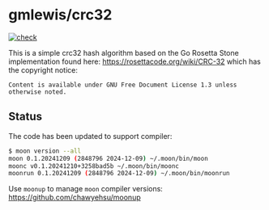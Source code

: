 # gmlewis/crc32
[![check](https://github.com/gmlewis/moonbit-crc32/actions/workflows/check.yml/badge.svg)](https://github.com/gmlewis/moonbit-crc32/actions/workflows/check.yml)

This is a simple crc32 hash algorithm based on the Go Rosetta Stone implementation found here:
https://rosettacode.org/wiki/CRC-32
which has the copyright notice:

```
Content is available under GNU Free Document License 1.3 unless otherwise noted.
```

## Status

The code has been updated to support compiler:

```bash
$ moon version --all
moon 0.1.20241209 (2848796 2024-12-09) ~/.moon/bin/moon
moonc v0.1.20241210+3258bad5b ~/.moon/bin/moonc
moonrun 0.1.20241209 (2848796 2024-12-09) ~/.moon/bin/moonrun
```

Use `moonup` to manage `moon` compiler versions:
https://github.com/chawyehsu/moonup
